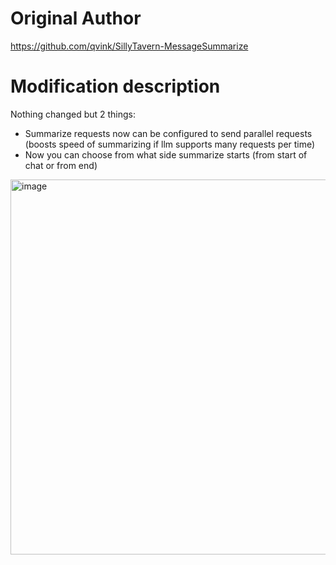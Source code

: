 # Original Author
https://github.com/qvink/SillyTavern-MessageSummarize

# Modification description
Nothing changed but 2 things:
- Summarize requests now can be configured to send parallel requests (boosts speed of summarizing if llm supports many requests per time)
- Now you can choose from what side summarize starts (from start of chat or from end)
<img width="600px" style="object-fit: contain;" alt="image" src="https://github.com/user-attachments/assets/e421542e-d8bd-4cb6-8ee5-9188fa3f5f45" />
